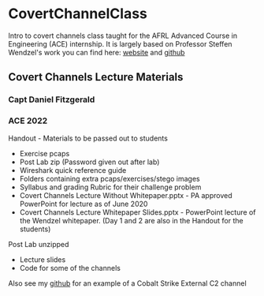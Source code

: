 
# CovertChannelClass

Intro to covert channels class taught for the AFRL Advanced Course in Engineering (ACE) internship. It is largely based on Professor Steffen Wendzel's work you can find here: [website](https://www.wendzel.de/) and [github](https://github.com/cdpxe)

## Covert Channels Lecture Materials

### Capt Daniel Fitzgerald

### ACE 2022

Handout - Materials to be passed out to students

- Exercise pcaps
- Post Lab zip (Password given out after lab)
- Wireshark quick reference guide
- Folders containing extra pcaps/exercises/stego images
- Syllabus and grading Rubric for their challenge problem
- Covert Channels Lecture Without Whitepaper.pptx - PA approved PowerPoint for lecture as of June 2020
- Covert Channels Lecture Whitepaper Slides.pptx - PowerPoint lecture of the Wendzel whitepaper. (Day 1 and 2 are also in the Handout for the students)

Post Lab unzipped

- Lecture slides
- Code for some of the channels

Also see my [github](https://github.com/fitzgeralddaniel) for an example of a Cobalt Strike External C2 channel
